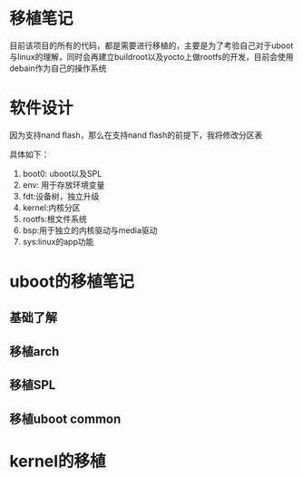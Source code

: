# 移植笔记
目前该项目的所有的代码，都是需要进行移植的，主要是为了考验自己对于uboot与linux的理解，同时会再建立buildroot以及yocto上做rootfs的开发，目前会使用debain作为自己的操作系统

# 软件设计

因为支持nand flash，那么在支持nand flash的前提下，我将修改分区表

具体如下：
1. boot0: uboot以及SPL
2. env: 用于存放环境变量
3. fdt:设备树，独立升级
4. kernel:内核分区
5. rootfs:根文件系统 
6. bsp:用于独立的内核驱动与media驱动
7. sys:linux的app功能

# uboot的移植笔记

## 基础了解

## 移植arch

## 移植SPL

## 移植uboot common

# kernel的移植